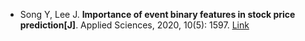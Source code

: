 * Song Y, Lee J. <b>Importance of event binary features in stock price prediction[J]</b>. Applied Sciences, 2020, 10(5): 1597. [Link](https://www.mdpi.com/2076-3417/10/5/1597)
